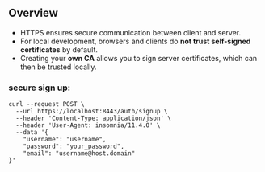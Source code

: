 ## Overview

- HTTPS ensures secure communication between client and server.
- For local development, browsers and clients do **not trust self-signed certificates** by default.
- Creating your **own CA** allows you to sign server certificates, which can then be trusted locally.

### secure sign up:

```
curl --request POST \
  --url https://localhost:8443/auth/signup \
  --header 'Content-Type: application/json' \
  --header 'User-Agent: insomnia/11.4.0' \
  --data '{
	"username": "username",
	"password": "your_password",
	"email": "username@host.domain"
}'
```